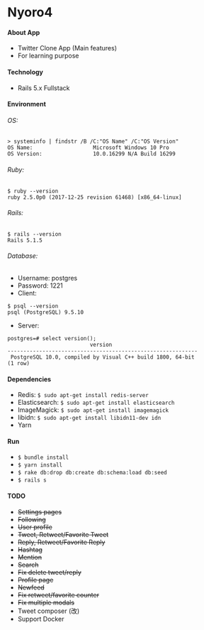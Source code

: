 # Nyoro4

#### About App
* Twitter Clone App (Main features)
* For learning purpose

#### Technology
* Rails 5.x Fullstack

#### Environment
###### OS:
```shell
> systeminfo | findstr /B /C:"OS Name" /C:"OS Version"
OS Name:                   Microsoft Windows 10 Pro
OS Version:                10.0.16299 N/A Build 16299
```

###### Ruby:
```shell
$ ruby --version
ruby 2.5.0p0 (2017-12-25 revision 61468) [x86_64-linux]
```

###### Rails:
```shell
$ rails --version
Rails 5.1.5
```

###### Database:
* Username: postgres
* Password: 1221
* Client:

```shell
$ psql --version
psql (PostgreSQL) 9.5.10
```

* Server:

```shell
postgres=# select version();
                          version
------------------------------------------------------------
 PostgreSQL 10.0, compiled by Visual C++ build 1800, 64-bit
(1 row)
```

#### Dependencies
* Redis: `$ sudo apt-get install redis-server`
* Elasticsearch: `$ sudo apt-get install elasticsearch`
* ImageMagick: `$ sudo apt-get install imagemagick`
* libidn: `$ sudo apt-get install libidn11-dev idn`
* Yarn

#### Run
* `$ bundle install`
* `$ yarn install`
* `$ rake db:drop db:create db:schema:load db:seed`
* `$ rails s`

#### TODO
* ~~Settings pages~~
* ~~Following~~
* ~~User profile~~
* ~~Tweet, Retweet/Favorite Tweet~~
* ~~Reply, Retweet/Favorite Reply~~
* ~~Hashtag~~
* ~~Mention~~
* ~~Search~~
* ~~Fix delete tweet/reply~~
* ~~Profile page~~
* ~~Newfeed~~
* ~~Fix retweet/favorite counter~~
* ~~Fix multiple modals~~
* Tweet composer (改)
* Support Docker
